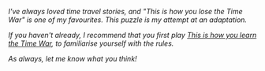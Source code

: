 *I've always loved time travel stories, and "This is how you lose the Time War" is one of my favourites. This puzzle is my attempt at an adaptation.*

*If you haven't already, I recommend that you first play [This is how you learn the Time War](https://logic-masters.de/Raetselportal/Raetsel/zeigen.php?id=000M6F), to familiarise yourself with the rules.*

*As always, let me know what you think!*
